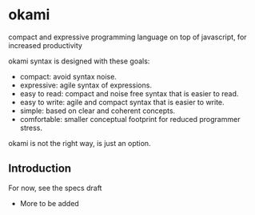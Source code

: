 
# okami

compact and expressive programming language on top of javascript, for increased productivity


okami syntax is designed with these goals:

* compact: avoid syntax noise.
* expressive: agile syntax of expressions.
* easy to read: compact and noise free syntax that is easier to read.
* easy to write: agile and compact syntax that is easier to write.
* simple: based on clear and coherent concepts.
* comfortable: smaller conceptual footprint for reduced programmer stress.

 
okami is not the right way, is just an option.


## Introduction

For now, see the specs draft



* More to be added





